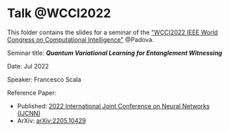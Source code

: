# Talk @WCCI2022
This folder contains the slides for a seminar of the ["WCCI2022 IEEE World Congress on Computational Intelligence"](https://wcci2022.org/) @Padova.

Seminar title: ***Quantum Variational Learning for Entanglement Witnessing***

Date: Jul 2022

Speaker: Francesco Scala 

Reference Paper: 
- Published: [2022 International Joint Conference on Neural Networks (IJCNN)](https://ieeexplore.ieee.org/iel7/9891857/9889787/09892080.pdf)
- ArXiv: [arXiv:2205.10429](https://arxiv.org/abs/2205.10429)

